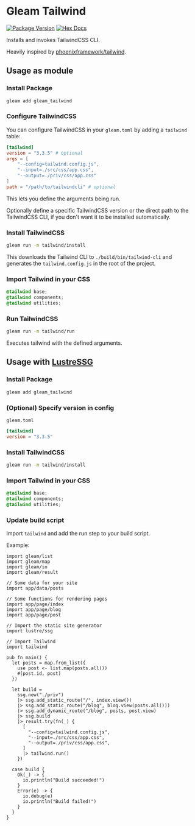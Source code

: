 # Gleam Tailwind

[![Package Version](https://img.shields.io/hexpm/v/gleam_tailwind)](https://hex.pm/packages/gleam_tailwind)
[![Hex Docs](https://img.shields.io/badge/hex-docs-ffaff3)](https://hexdocs.pm/gleam_tailwind/)

Installs and invokes TailwindCSS CLI.

Heavily inspired by [phoenixframework/tailwind](https://github.com/phoenixframework/tailwind/).

## Usage as module

### Install Package

```sh
gleam add gleam_tailwind
```

### Configure TailwindCSS

You can configure TailwindCSS in your `gleam.toml` by adding a `tailwind` table:

```toml
[tailwind]
version = "3.3.5" # optional
args = [
    "--config=tailwind.config.js",
    "--input=./src/css/app.css",
    "--output=./priv/css/app.css"
]
path = "/path/to/tailwindcli" # optional
```

This lets you define the arguments being run.

Optionally define a specific TailwindCSS version or the direct path to the TailwindCSS CLI, if you don't want it to be installed automatically.

### Install TailwindCSS

```sh
gleam run -m tailwind/install
```

This downloads the Tailwind CLI to `./build/bin/tailwind-cli` and generates the `tailwind.config.js` in the root of the project.

### Import Tailwind in your CSS

```css
@tailwind base;
@tailwind components;
@tailwind utilities;
```

### Run TailwindCSS

```sh
gleam run -m tailwind/run
```

Executes tailwind with the defined arguments.

## Usage with [LustreSSG](https://github.com/lustre-labs/lustre_ssg)

### Install Package

```sh
gleam add gleam_tailwind
```

### (Optional) Specify version in config

`gleam.toml`

```toml
[tailwind]
version = "3.3.5"
```

### Install TailwindCSS

```sh
gleam run -m tailwind/install
```

### Import Tailwind in your CSS

```css
@tailwind base;
@tailwind components;
@tailwind utilities;
```

### Update build script

Import `tailwind` and add the run step to your build script.

Example:

```gleam
import gleam/list
import gleam/map
import gleam/io
import gleam/result

// Some data for your site
import app/data/posts

// Some functions for rendering pages
import app/page/index
import app/page/blog
import app/page/post

// Import the static site generator
import lustre/ssg

// Import Tailwind
import tailwind

pub fn main() {
  let posts = map.from_list({
    use post <- list.map(posts.all())
    #(post.id, post)
  })

  let build =
    ssg.new("./priv")
    |> ssg.add_static_route("/", index.view())
    |> ssg.add_static_route("/blog", blog.view(posts.all()))
    |> ssg.add_dynamic_route("/blog", posts, post.view)
    |> ssg.build
    |> result.try(fn(_) {
      [
        "--config=tailwind.config.js",
        "--input=./src/css/app.css",
        "--output=./priv/css/app.css",
      ]
      |> tailwind.run()
    })

  case build {
    Ok(_) -> {
      io.println("Build succeeded!")
    }
    Error(e) -> {
      io.debug(e)
      io.println("Build failed!")
    }
  }
}
```
